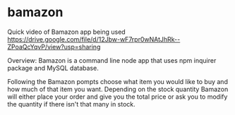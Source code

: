 # bamazon
Quick video of Bamazon app being used https://drive.google.com/file/d/12Jbw-wF7rpr0wNAtJhRk--ZPoaQcYqvP/view?usp=sharing

Overview: Bamazon is a command line node app that uses npm inquirer package and MySQL database.

Following the Bamazon pompts choose what item you would like to buy and how much of that item you want. Depending on the stock quantity Bamazon will either place your order and give you the total price or ask you to modify the quantity if there isn't that many in stock. 
